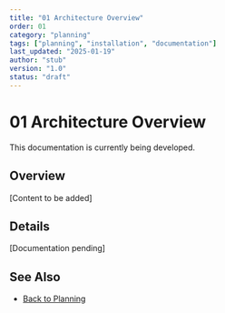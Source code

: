 ```yaml
---
title: "01 Architecture Overview"
order: 01
category: "planning"
tags: ["planning", "installation", "documentation"]
last_updated: "2025-01-19"
author: "stub"
version: "1.0"
status: "draft"
---
```


# 01 Architecture Overview

This documentation is currently being developed.

## Overview

[Content to be added]

## Details

[Documentation pending]

## See Also

- [Back to Planning](./README.md)
